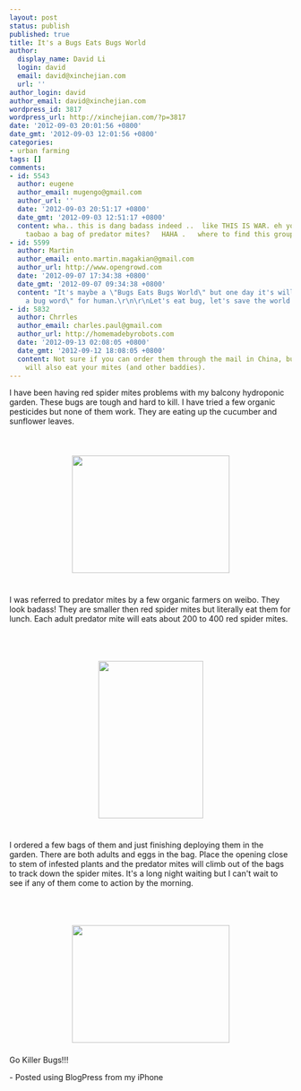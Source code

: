 ```yaml
---
layout: post
status: publish
published: true
title: It's a Bugs Eats Bugs World
author:
  display_name: David Li
  login: david
  email: david@xinchejian.com
  url: ''
author_login: david
author_email: david@xinchejian.com
wordpress_id: 3817
wordpress_url: http://xinchejian.com/?p=3817
date: '2012-09-03 20:01:56 +0800'
date_gmt: '2012-09-03 12:01:56 +0800'
categories:
- urban farming
tags: []
comments:
- id: 5543
  author: eugene
  author_email: mugengo@gmail.com
  author_url: ''
  date: '2012-09-03 20:51:17 +0800'
  date_gmt: '2012-09-03 12:51:17 +0800'
  content: wha.. this is dang badass indeed ..  like THIS IS WAR. eh you can even
    taobao a bag of predator mites?   HAHA .   where to find this group on weibo?
- id: 5599
  author: Martin
  author_email: ento.martin.magakian@gmail.com
  author_url: http://www.opengrowd.com
  date: '2012-09-07 17:34:38 +0800'
  date_gmt: '2012-09-07 09:34:38 +0800'
  content: "It's maybe a \"Bugs Eats Bugs World\" but one day it's will be a \"eat
    a bug word\" for human.\r\n\r\nLet's eat bug, let's save the world !"
- id: 5832
  author: Chrrles
  author_email: charles.paul@gmail.com
  author_url: http://homemadebyrobots.com
  date: '2012-09-13 02:08:05 +0800'
  date_gmt: '2012-09-12 18:08:05 +0800'
  content: Not sure if you can order them through the mail in China, but Ladybugs
    will also eat your mites (and other baddies).
---
```

<p>I have been having red spider mites problems with my balcony hydroponic garden. These bugs are tough and hard to kill. I have tried a few organic pesticides but none of them work. They are eating up the cucumber and sunflower leaves.<br />
<br /><br /><center><a href='http://xinchejian.com/wp-content/uploads/2012/09/26279C90-6503-4B22-8825-79B094A0C11915.jpg'><img src='http://xinchejian.com/wp-content/uploads/2012/09/26279C90-6503-4B22-8825-79B094A0C11915.jpg' border='0' width='281' height='210' style='margin:5px'></a></center><br /><br />
I was referred to predator mites by a few organic farmers on weibo. They look badass! They are smaller then red spider mites but literally eat them for lunch. Each adult predator mite will eats about 200 to 400 red spider mites.</p>
<p><br /><br /><center><a href='http://xinchejian.com/wp-content/uploads/2012/09/6C7951CF-D308-4497-927A-A6C05512736B16.jpg'><img src='http://xinchejian.com/wp-content/uploads/2012/09/6C7951CF-D308-4497-927A-A6C05512736B16.jpg' border='0' width='187' height='281' style='margin:5px'></a></center><br /><br />
I ordered a few bags of them and just finishing deploying them in the garden. There are both adults and eggs in the bag. Place the opening close to stem of infested plants and the predator mites will climb out of the bags to track down the spider mites. It's a long night waiting but I can't wait to see if any of them come to action by the morning. </p>
<p><br /><br /><center><a href='http://xinchejian.com/wp-content/uploads/2012/09/662761C3-71E4-4ABC-BD8E-92B8776833E717.jpg'><img src='http://xinchejian.com/wp-content/uploads/2012/09/662761C3-71E4-4ABC-BD8E-92B8776833E717.jpg' border='0' width='281' height='210' style='margin:5px'></a></center><br />Go Killer Bugs!!! </p>
<p>- Posted using BlogPress from my iPhone<br /></p>
